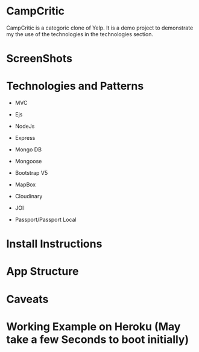 # CampCritic

CampCritic is a categoric clone of Yelp. It is a demo project to demonstrate
my the use of the technologies in the technologies section.

# ScreenShots

# Technologies and Patterns

* MVC

* Ejs

* NodeJs

* Express

* Mongo DB

* Mongoose

* Bootstrap V5

* MapBox 

* Cloudinary

* JOI

* Passport/Passport Local

# Install Instructions

# App Structure

# Caveats

# Working Example on Heroku (May take a few Seconds to boot initially)